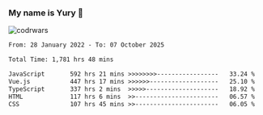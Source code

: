 ### My name is Yury 👋 
![codrwars](https://www.codewars.com/users/litury/badges/micro) 


<!--START_SECTION:waka-->

```txt
From: 28 January 2022 - To: 07 October 2025

Total Time: 1,781 hrs 48 mins

JavaScript       592 hrs 21 mins >>>>>>>>-----------------   33.24 %
Vue.js           447 hrs 17 mins >>>>>>-------------------   25.10 %
TypeScript       337 hrs 2 mins  >>>>>--------------------   18.92 %
HTML             117 hrs 6 mins  >>-----------------------   06.57 %
CSS              107 hrs 45 mins >>-----------------------   06.05 %
```

<!--END_SECTION:waka-->

